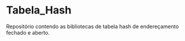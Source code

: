 # Tabela_Hash
Repositório contendo as bibliotecas de tabela hash de endereçamento fechado e aberto. 
